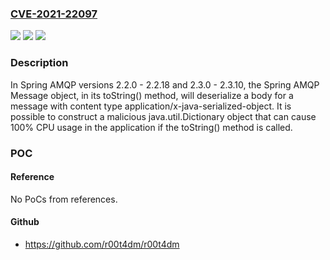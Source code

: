 ### [CVE-2021-22097](https://cve.mitre.org/cgi-bin/cvename.cgi?name=CVE-2021-22097)
![](https://img.shields.io/static/v1?label=Product&message=Spring%20AMQP&color=blue)
![](https://img.shields.io/static/v1?label=Version&message=n%2Fa&color=blue)
![](https://img.shields.io/static/v1?label=Vulnerability&message=CWE-502%3A%20Deserialization%20of%20Untrusted%20Data&color=brighgreen)

### Description

In Spring AMQP versions 2.2.0 - 2.2.18 and 2.3.0 - 2.3.10, the Spring AMQP Message object, in its toString() method, will deserialize a body for a message with content type application/x-java-serialized-object. It is possible to construct a malicious java.util.Dictionary object that can cause 100% CPU usage in the application if the toString() method is called.

### POC

#### Reference
No PoCs from references.

#### Github
- https://github.com/r00t4dm/r00t4dm

